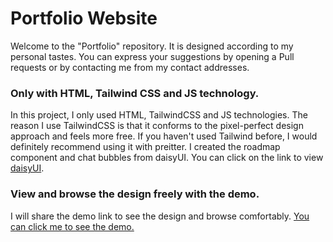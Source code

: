 <h1 > Portfolio Website</h1>

<p>Welcome to the "Portfolio" repository. It is designed according to my personal tastes. You can express your suggestions by opening a Pull requests or by contacting me from my contact addresses.</p>
<h3>Only with HTML, Tailwind CSS and JS technology.</h3>
<p>In this project, I only used HTML, TailwindCSS and JS technologies. The reason I use TailwindCSS is that it conforms to the pixel-perfect design approach and feels more free. If you haven't used Tailwind before, I would definitely recommend using it with preitter.
I created the roadmap component and chat bubbles from daisyUI. You can click on the link to view <a href="https://daisyui.com/" target="_blank">daisyUI</a>.</p>

<h3>View and browse the design freely with the demo.</h3>
<p>I will share the demo link to see the design and browse comfortably. <a href="https://cemtatli.dev" target="_blank">You can click me to see the demo.</a></p>
